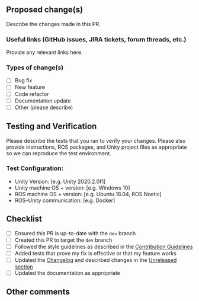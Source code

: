 ## Proposed change(s)

Describe the changes made in this PR.

### Useful links (GitHub issues, JIRA tickets, forum threads, etc.)

Provide any relevant links here.

### Types of change(s)

- [ ] Bug fix
- [ ] New feature
- [ ] Code refactor
- [ ] Documentation update
- [ ] Other (please describe)

## Testing and Verification

Please describe the tests that you ran to verify your changes. Please also provide instructions, ROS packages, and Unity project files as appropriate so we can reproduce the test environment.

### Test Configuration:
- Unity Version: [e.g. Unity 2020.2.0f1]
- Unity machine OS + version: [e.g. Windows 10]
- ROS machine OS + version: [e.g. Ubuntu 18.04, ROS Noetic]
- ROS–Unity communication: [e.g. Docker]

## Checklist
- [ ] Ensured this PR is up-to-date with the `dev` branch
- [ ] Created this PR to target the `dev` branch
- [ ] Followed the style guidelines as described in the [Contribution Guidelines](https://github.com/Unity-Technologies/ROS-TCP-Connector/blob/main/CONTRIBUTING.md)
- [ ] Added tests that prove my fix is effective or that my feature works
- [ ] Updated the [Changelog](https://github.com/Unity-Technologies/ROS-TCP-Connector/blob/dev/com.unity.robotics.ros-tcp-connector/CHANGELOG.md) and described changes in the [Unreleased section](https://github.com/Unity-Technologies/ROS-TCP-Connector/blob/dev/com.unity.robotics.ros-tcp-connector/CHANGELOG.md#unreleased)
- [ ] Updated the documentation as appropriate

## Other comments